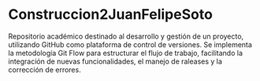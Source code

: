 # Construccion2JuanFelipeSoto
Repositorio académico destinado al desarrollo y gestión de un proyecto, utilizando GitHub como plataforma de control de versiones. Se implementa la metodología Git Flow para estructurar el flujo de trabajo, facilitando la integración de nuevas funcionalidades, el manejo de raleases y la corrección de errores.
